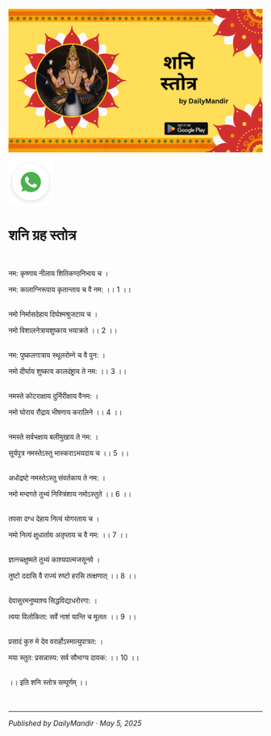 <!-- Banner SVG -->
![Banner](https://raw.githubusercontent.com/anandwana001/content-repo/refs/heads/main/strotra/nav_grah_strotra/shani/shani_grah_strotra_banner.png)

<!-- Share & WhatsApp icons as SVG -->
<a href="https://api.whatsapp.com/send?text=Check%20out%20this%20article%20in%20the%20Daily%20Mandir%20app%3A%20https%3A%2F%2Fwww.dailymandir.com%2Farticles%3FcontentUrl%3Dhttps%253A%252F%252Fraw.githubusercontent.com%252Fanandwana001%252Fcontent-repo%252Frefs%252Fheads%252Fmain%252Fstrotra%252Fnav_grah_strotra%252Fshani%252Fshani_strotra.md%26title%3DShani%2520Strotra">
  <img src="https://raw.githubusercontent.com/anandwana001/content-repo/refs/heads/main/assets/ic_wtsapp_share_rounded.svg" alt="WhatsApp"/>
</a>


<br>


# शनि ग्रह स्तोत्र

<br>                                                    


नम: कृष्णाय नीलाय शितिकण्ठनिभाय च ।<br>  

नम: कालाग्निरूपाय कृतान्ताय च वै नम: ।। 1 ।।<br>  <br>  

नमो निर्मासदेहाय दिर्घश्मश्रुजटाय च ।<br>  

नमो विशालनेत्रायशुष्काय भयाक्रते ।। 2 ।।<br>  <br>  

नम: पुष्कलगात्राय स्थूलरोम्ने च वै पुन: ।<br>  

नमो दीर्घाय शुष्काय कालदंष्ट्राय ते नम: ।। 3 ।।<br>  <br>  

नमस्ते कोटराक्षाय दुर्निरीक्षाय वैनम: ।<br>  

नमो घोराय रौद्राय भीषणाय करालिने ।। 4 ।।<br>  <br>  

नमस्ते सर्वभक्षाय बलीमुखाय ते नम: ।<br>  

सूर्यपुत्र नमस्तेऽस्तु भास्कराऽभयदाय च ।। 5 ।।<br>  <br>  

अधोद्रष्टे नमस्तेऽस्तु संवर्तकाय ते नम: ।<br>  

नमो मन्दगते तुभ्यं निस्त्रिंशाय नमोऽस्तुते ।। 6 ।।<br>  <br>  

तपसा दग्ध देहाय नित्यं योगरताय च ।<br>  

नमो नित्यं क्षुधार्ताय अतृप्ताय च वै नम: ।। 7 ।।<br>  <br>  

ज्ञानचक्षुष्मते तुभ्यं काश्यपात्मजसूनवे ।<br>  

तुष्टो ददासि वै राज्यं रुष्टो हरसि तत्क्षणात् ।। 8 ।।<br>  <br>  

देवासुरमनुष्याश्य सिद्धविद्याधरोरगा: ।<br>  

त्वया विलोकिता: सर्वे नाशं यान्ति च मूलतः ।। 9 ।।<br>  <br>  

प्रसादं कुरु मे देव वरार्होऽस्मात्युपात्रत: ।<br>  

मया स्तुत: प्रसन्नास्य: सर्व सौभाग्य दायक: ।। 10 ।।<br>  <br>  

।। इति शनि स्तोत्र सम्पूर्णम् ।।<br>  
<br>

---

*Published by DailyMandir · May 5, 2025*


